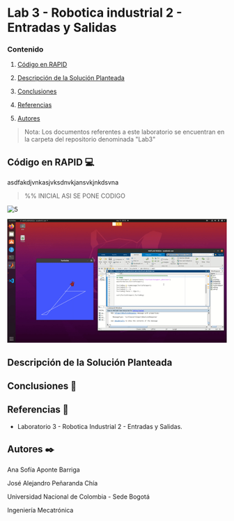 # Lab 3 - Robotica industrial 2 - Entradas y Salidas

### Contenido

1. [Código en RAPID](#código-en-rapid-computer)
2. [Descripción de la Solución Planteada](#descripción-de-la-solución-planteada)
3. [Conclusiones](#autores-blacknib)
5. [Referencias](#referencias-openbook)

6. [Autores](#autores-blacknib)

>Nota: Los documentos referentes a este laboratorio se encuentran en la carpeta del repositorio denominada "Lab3"

## Código en RAPID :computer:

asdfakdjvnkasjvksdnvkjansvkjnkdsvna

>   
>    %% INICIAL
>    ASI SE PONE CODIGO
>

![5](/Lab3/mediaLab3/5turtleTeleport.png)


<p align="center"><img width="700" src="https://github.com/sofiaponteb/Labs-Robotica-2022-2/blob/main/Lab2/mediaLab2/tortugabonita.gif"></p>

## Descripción de la Solución Planteada


## Conclusiones :page_facing_up:



## Referencias :open_book:
- Laboratorio 3 - Robotica Industrial 2 - Entradas y Salidas.


## Autores :black_nib:
Ana Sofía Aponte Barriga

José Alejandro Peñaranda Chía

Universidad Nacional de Colombia - Sede Bogotá

Ingeniería Mecatrónica
